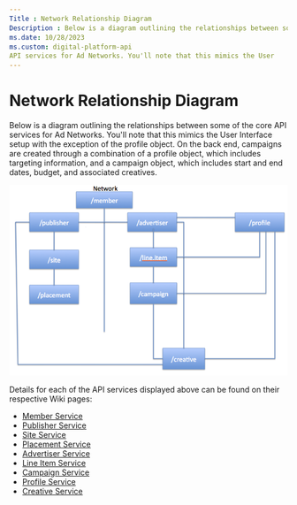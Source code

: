 ```yaml
---
Title : Network Relationship Diagram
Description : Below is a diagram outlining the relationships between some of the core
ms.date: 10/28/2023
ms.custom: digital-platform-api
API services for Ad Networks. You'll note that this mimics the User
---
```



# Network Relationship Diagram



Below is a diagram outlining the relationships between some of the core
API services for Ad Networks. You'll note that this mimics the User
Interface setup with the exception of the profile object. On the back
end, campaigns are created through a combination of a profile object,
which includes targeting information, and a campaign object, which
includes start and end dates, budget, and associated creatives.

![Network Relationship](media/network-relationship.png)

Details for each of the API services displayed above can be found on
their respective Wiki pages:

- <a
  href="member-service.md"
  class="xref" target="_blank">Member Service</a>
- <a
  href="publisher-service.md"
  class="xref" target="_blank">Publisher Service</a>
- <a href="site-service.md"
  class="xref" target="_blank">Site Service</a>
- <a
  href="placement-service.md"
  class="xref" target="_blank">Placement Service</a>
- <a
  href="advertiser-service.md"
  class="xref" target="_blank">Advertiser Service</a>
- <a
  href="line-item-service.md"
  class="xref" target="_blank">Line Item Service</a>
- <a
  href="campaign-service.md"
  class="xref" target="_blank">Campaign Service</a>
- <a
  href="profile-service.md"
  class="xref" target="_blank">Profile Service</a>
- <a
  href="creative-service.md"
  class="xref" target="_blank">Creative Service</a>




